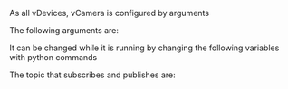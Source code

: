 As all vDevices, vCamera is configured by arguments

The following arguments are:


It can be changed while it is running by changing the following variables with python commands


The topic that subscribes and publishes are:


